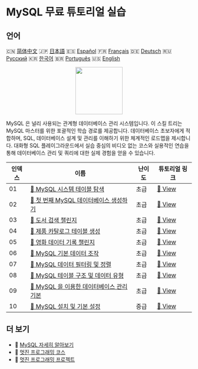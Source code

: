 # MySQL 무료 튜토리얼 실습

## 언어

🇨🇳 [简体中文](README_zh.md) 🇯🇵 [日本語](README_ja.md) 🇪🇸 [Español](README_es.md) 🇫🇷 [Français](README_fr.md) 🇩🇪 [Deutsch](README_de.md) 🇷🇺 [Русский](README_ru.md) 🇰🇷 [한국어](README_ko.md) 🇧🇷 [Português](README_pt.md) 🇺🇸 [English](README.md) 

<div align="center">
<img width="128px" src="https://file.labex.io/path/3JJy1bOBmUoZ.png">
</div>

MySQL 은 널리 사용되는 관계형 데이터베이스 관리 시스템입니다. 이 스킬 트리는 MySQL 마스터를 위한 포괄적인 학습 경로를 제공합니다. 데이터베이스 초보자에게 적합하며, SQL, 데이터베이스 설계 및 관리를 이해하기 위한 체계적인 로드맵을 제시합니다. 대화형 SQL 플레이그라운드에서 실습 중심의 비디오 없는 코스와 실용적인 연습을 통해 데이터베이스 관리 및 쿼리에 대한 실제 경험을 얻을 수 있습니다.

|   인덱스 | 이름                                                                                                                                | 난이도   | 튜토리얼 링크                                                                                       |
|----------|-------------------------------------------------------------------------------------------------------------------------------------|----------|-----------------------------------------------------------------------------------------------------|
|       01 | [📖 MySQL 시스템 테이블 탐색](https://labex.io/ko/tutorials/mysql-explore-mysql-system-tables-391702)                               | 초급     | [🔗 View](https://labex.io/ko/tutorials/mysql-explore-mysql-system-tables-391702)                   |
|       02 | [📖 첫 번째 MySQL 데이터베이스 생성하기](https://labex.io/ko/tutorials/mysql-create-your-first-mysql-database-418265)               | 초급     | [🔗 View](https://labex.io/ko/tutorials/mysql-create-your-first-mysql-database-418265)              |
|       03 | [📖 도서 검색 챌린지](https://labex.io/ko/tutorials/mysql-book-search-challenge-418297)                                             | 초급     | [🔗 View](https://labex.io/ko/tutorials/mysql-book-search-challenge-418297)                         |
|       04 | [📖 제품 카탈로그 테이블 생성](https://labex.io/ko/tutorials/mysql-create-a-product-catalog-table-418298)                           | 초급     | [🔗 View](https://labex.io/ko/tutorials/mysql-create-a-product-catalog-table-418298)                |
|       05 | [📖 영화 데이터 기록 챌린지](https://labex.io/ko/tutorials/mysql-record-movie-data-challenge-418302)                                | 초급     | [🔗 View](https://labex.io/ko/tutorials/mysql-record-movie-data-challenge-418302)                   |
|       06 | [📖 MySQL 기본 데이터 조작](https://labex.io/ko/tutorials/sql-mysql-basic-data-manipulation-418303)                                 | 초급     | [🔗 View](https://labex.io/ko/tutorials/sql-mysql-basic-data-manipulation-418303)                   |
|       07 | [📖 MySQL 데이터 필터링 및 정렬](https://labex.io/ko/tutorials/mysql-mysql-data-filtering-and-sorting-418305)                       | 초급     | [🔗 View](https://labex.io/ko/tutorials/mysql-mysql-data-filtering-and-sorting-418305)              |
|       08 | [📖 MySQL 테이블 구조 및 데이터 유형](https://labex.io/ko/tutorials/mysql-mysql-table-structure-and-data-types-418307)              | 초급     | [🔗 View](https://labex.io/ko/tutorials/mysql-mysql-table-structure-and-data-types-418307)          |
|       09 | [📖 MySQL 을 이용한 데이터베이스 관리 기본](https://labex.io/ko/tutorials/mysql-database-management-fundamentals-with-mysql-418414) | 초급     | [🔗 View](https://labex.io/ko/tutorials/mysql-database-management-fundamentals-with-mysql-418414)   |
|       10 | [📖 MySQL 설치 및 기본 설정](https://labex.io/ko/tutorials/mysql-installation-and-basic-configuration-of-mysql-418415)              | 중급     | [🔗 View](https://labex.io/ko/tutorials/mysql-installation-and-basic-configuration-of-mysql-418415) |

## 더 보기

- 🔗 [MySQL 자세히 알아보기](https://labex.io/ko/skilltrees/mysql)
- 🔗 [멋진 프로그래밍 코스](https://github.com/labex-labs/awesome-programming-courses)
- 🔗 [멋진 프로그래밍 프로젝트](https://github.com/labex-labs/awesome-programming-projects)


